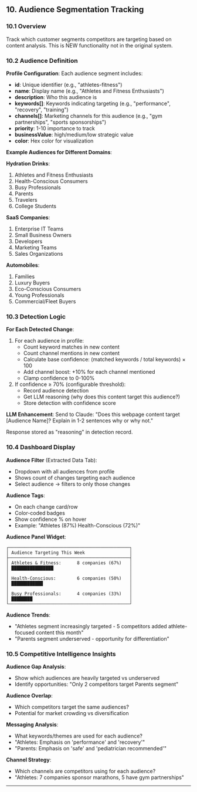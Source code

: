 ## 10. Audience Segmentation Tracking

### 10.1 Overview

Track which customer segments competitors are targeting based on content analysis. This is NEW functionality not in the original system.

### 10.2 Audience Definition

**Profile Configuration**:
Each audience segment includes:
- **id**: Unique identifier (e.g., "athletes-fitness")
- **name**: Display name (e.g., "Athletes and Fitness Enthusiasts")
- **description**: Who this audience is
- **keywords[]**: Keywords indicating targeting (e.g., "performance", "recovery", "training")
- **channels[]**: Marketing channels for this audience (e.g., "gym partnerships", "sports sponsorships")
- **priority**: 1-10 importance to track
- **businessValue**: high/medium/low strategic value
- **color**: Hex color for visualization

**Example Audiences for Different Domains**:

**Hydration Drinks**:
1. Athletes and Fitness Enthusiasts
2. Health-Conscious Consumers
3. Busy Professionals
4. Parents
5. Travelers
6. College Students

**SaaS Companies**:
1. Enterprise IT Teams
2. Small Business Owners
3. Developers
4. Marketing Teams
5. Sales Organizations

**Automobiles**:
1. Families
2. Luxury Buyers
3. Eco-Conscious Consumers
4. Young Professionals
5. Commercial/Fleet Buyers

### 10.3 Detection Logic

**For Each Detected Change**:
1. For each audience in profile:
   - Count keyword matches in new content
   - Count channel mentions in new content
   - Calculate base confidence: (matched keywords / total keywords) × 100
   - Add channel boost: +10% for each channel mentioned
   - Clamp confidence to 0-100%
2. If confidence ≥ 70% (configurable threshold):
   - Record audience detection
   - Get LLM reasoning (why does this content target this audience?)
   - Store detection with confidence score

**LLM Enhancement**:
Send to Claude:
"Does this webpage content target [Audience Name]? Explain in 1-2 sentences why or why not."

Response stored as "reasoning" in detection record.

### 10.4 Dashboard Display

**Audience Filter** (Extracted Data Tab):
- Dropdown with all audiences from profile
- Shows count of changes targeting each audience
- Select audience → filters to only those changes

**Audience Tags**:
- On each change card/row
- Color-coded badges
- Show confidence % on hover
- Example: "Athletes (87%) Health-Conscious (72%)"

**Audience Panel Widget**:
```
┌──────────────────────────────────────────────┐
│ Audience Targeting This Week                 │
├──────────────────────────────────────────────┤
│ Athletes & Fitness:      8 companies (67%)   │
│ ████████████████                             │
│                                              │
│ Health-Conscious:        6 companies (50%)   │
│ ████████████                                 │
│                                              │
│ Busy Professionals:      4 companies (33%)   │
│ ████████                                     │
└──────────────────────────────────────────────┘
```

**Audience Trends**:
- "Athletes segment increasingly targeted - 5 competitors added athlete-focused content this month"
- "Parents segment underserved - opportunity for differentiation"

### 10.5 Competitive Intelligence Insights

**Audience Gap Analysis**:
- Show which audiences are heavily targeted vs underserved
- Identify opportunities: "Only 2 competitors target Parents segment"

**Audience Overlap**:
- Which competitors target the same audiences?
- Potential for market crowding vs diversification

**Messaging Analysis**:
- What keywords/themes are used for each audience?
- "Athletes: Emphasis on 'performance' and 'recovery'"
- "Parents: Emphasis on 'safe' and 'pediatrician recommended'"

**Channel Strategy**:
- Which channels are competitors using for each audience?
- "Athletes: 7 companies sponsor marathons, 5 have gym partnerships"

---

